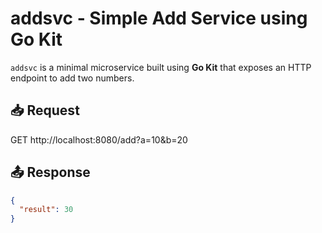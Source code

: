 # addsvc - Simple Add Service using Go Kit

`addsvc` is a minimal microservice built using **Go Kit** that exposes an HTTP endpoint to add two numbers.

## 📥 Request

GET http://localhost:8080/add?a=10&b=20

## 📤 Response

```json
{
  "result": 30
}
